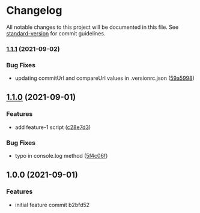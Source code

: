 # Changelog

All notable changes to this project will be documented in this file. See [standard-version](https://github.com/conventional-changelog/standard-version) for commit guidelines.

### [1.1.1](https://github.com/murathalici/auto-generated-changelogg/compare/v1.1.0...v1.1.1) (2021-09-02)


### Bug Fixes

* updating commitUrl and compareUrl values in .versionrc.json ([59a5998](https://github.com/murathalici/auto-generated-changelog/commits/59a5998754941363ffa0384585b9e29dfa35beda))

## [1.1.0](https://github.com/mokkapps/changelog-generator-demo/compare/v1.0.0...v1.1.0) (2021-09-01)


### Features

* add feature-1 script ([c28e7d3](https://github.com/mokkapps/changelog-generator-demo/commits/c28e7d38efa8deefcd23c263950e5b00226fbd90))


### Bug Fixes

* typo in console.log method ([5f4c06f](https://github.com/mokkapps/changelog-generator-demo/commits/5f4c06fa9f1bf5cd9d6e35e476b7442f132c55b4))

## 1.0.0 (2021-09-01)


### Features

* initial feature commit b2bfd52
